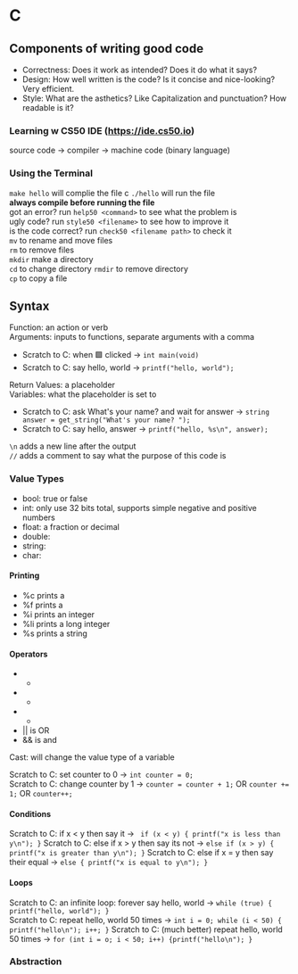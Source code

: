 # C
## Components of writing good code
- Correctness: Does it work as intended? Does it do what it says?
- Design: How well written is the code? Is it concise and nice-looking? Very efficient. 
- Style: What are the asthetics? Like Capitalization and punctuation? How readable is it?

### Learning w CS50 IDE (https://ide.cs50.io)
source code -> compiler -> machine code (binary language)

### Using the Terminal 
`make hello` will complie the file  c
`./hello` will run the file  
**always compile before running the file**  
got an error? run `help50 <command>` to see what the problem is  
ugly code? run `style50 <filename>` to see how to improve it  
is the code correct? run `check50 <filename path>` to check it  
`mv` to rename and move files  
`rm` to remove files  
`mkdir` make a directory  
`cd` to change directory 
`rmdir` to remove directory  
`cp` to copy a file 

## Syntax
Function: an action or verb   
Arguments: inputs to functions, separate arguments with a comma    
- Scratch to C: when 🟩 clicked -> `int main(void)`  
- Scratch to C: say hello, world -> `printf("hello, world");`  

Return Values: a placeholder  
Variables: what the placeholder is set to  
- Scratch to C: ask What's your name? and wait for answer -> `string answer = get_string("What's your name? ");`  
- Scratch to C: say hello, answer -> `printf("hello, %s\n", answer);`  

`\n` adds a new line after the output  
`//` adds a comment to say what the purpose of this code is  

### Value Types
- bool: true or false 
- int: only use 32 bits total, supports simple negative and positive numbers  
- float: a fraction or decimal
- double:
- string:  
- char:  

#### Printing
- %c prints a  
- %f prints a  
- %i prints an integer  
- %li prints a long integer  
- %s prints a string

#### Operators 
- +  
- -  
- *  
- || is OR 
- && is and

Cast: will change the value type of a variable  

Scratch to C: set counter to 0 -> `int counter = 0;`  
Scratch to C: change counter by 1 -> `counter = counter + 1;` OR `counter += 1;` OR `counter++;`  

#### Conditions  
Scratch to C: if x < y then say it -> ` if (x < y) { printf("x is less than y\n"); }`
Scratch to C: else if x > y then say its not -> `else if (x > y) { printf("x is greater than y\n"); }`
Scratch to C: else if x = y then say their equal -> `else { printf("x is equal to y\n"); }`

#### Loops
Scratch to C: an infinite loop: forever say hello, world -> `while (true) { printf("hello, world"); }`  
Scratch to C: repeat hello, world 50 times -> `int i = 0; while (i < 50) { printf("hello\n"); i++; }`
Scratch to C: (much better) repeat hello, world 50 times -> `for (int i = o; i < 50; i++) {printf("hello\n"); }`

### Abstraction

